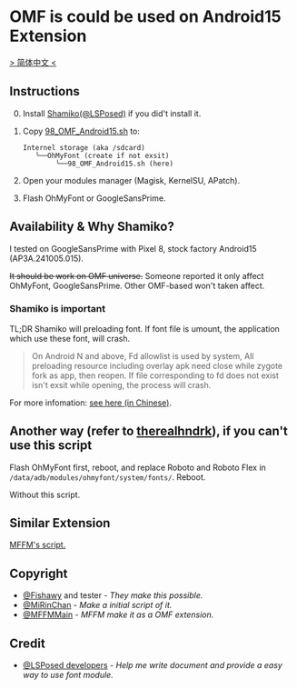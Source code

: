# OMF is could be used on Android15 Extension

[> 简体中文 <](README.zh-CN.md)

## Instructions

0. Install [Shamiko(@LSPosed)](https://t.me/LSPosed/278) if you did't install it.

1. Copy [98_OMF_Android15.sh](98_OMF_Android15.sh) to:

    ```plain
    Internel storage (aka /sdcard)
       ╰──OhMyFont (create if not exsit)
            ╰──98_OMF_Android15.sh (here)
    ```

2. Open your modules manager (Magisk, KernelSU, APatch).

3. Flash OhMyFont or GoogleSansPrime.

## Availability & Why Shamiko?

I tested on GoogleSansPrime with Pixel 8, stock factory Android15 (AP3A.241005.015).

~~It should be work on OMF universe.~~ Someone reported it only affect OhMyFont, GoogleSansPrime. Other OMF-based won't taken affect.

### Shamiko is important

TL;DR Shamiko will preloading font. If font file is umount, the application which use these font, will crash.

> On Android N and above, Fd allowlist is used by system, All preloading resource including overlay apk need close while zygote fork as app, then reopen. If file corresponding to fd does not exist isn't exsit while opening, the process will crash.

For more infomation: [see here (in Chinese)](https://t.me/qianqianzhuang/34).

## Another way (refer to [therealhndrk](https://t.me/therealhndrk)), if you can't use this script

Flash OhMyFont first, reboot, and replace Roboto and Roboto Flex in `/data/adb/modules/ohmyfont/system/fonts/`. Reboot.

Without this script.

## Similar Extension
[MFFM's script.](https://t.me/MFFMMain/3731)

## Copyright

- [@Fishawy](https://t.me/Fishawy) and tester - *They make this possible.*
- [@MiRinChan](https://github.com/MiRinChan) - *Make a initial script of it.*
- [@MFFMMain](https://t.me/MFFMMain) - *MFFM make it as a OMF extension.*

## Credit

- [@LSPosed developers](https://github.com/LSPosed/) - *Help me write document and provide a easy way to use font module.*
